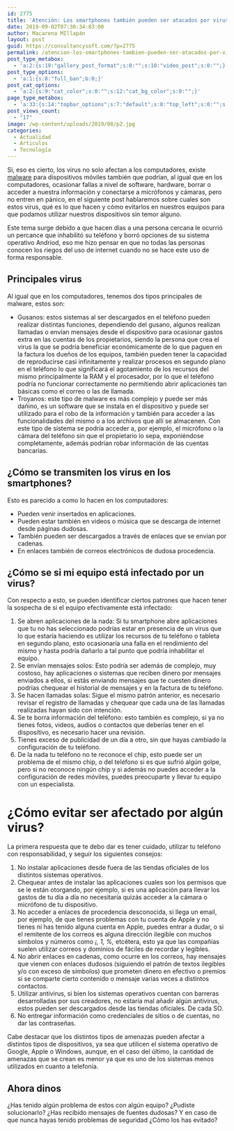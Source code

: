 ```yaml
---
id: 2775
title: 'Atención: Los smartphones también pueden ser atacados por virus'
date: 2019-09-02T07:30:34-03:00
author: Macarena MIllapán
layout: post
guid: https://consultancysoft.com/?p=2775
permalink: /atencion-los-smartphones-tambien-pueden-ser-atacados-por-virus/
post_type_metabox:
  - 'a:2:{s:19:"gallery_post_format";s:0:"";s:10:"video_post";s:0:"";}'
post_type_options:
  - 'a:1:{s:8:"full_ban";b:0;}'
post_cat_options:
  - 'a:2:{s:9:"cat_color";s:0:"";s:12:"cat_bg_color";s:0:"";}'
page_type_metabox:
  - 'a:33:{s:14:"topbar_options";s:7:"default";s:8:"top_left";s:0:"";s:9:"top_right";s:0:"";s:10:"top_center";s:0:"";s:17:"topbar_left_width";s:0:"";s:18:"topbar_right_width";s:0:"";s:19:"topbar_center_width";s:0:"";s:9:"topbar_bg";s:0:"";s:13:"topbar_border";s:0:"";s:18:"default_menu_color";s:0:"";s:24:"default_menu_hover_color";s:0:"";s:17:"sticky_menu_color";s:0:"";s:23:"sticky_menu_hover_color";s:0:"";s:11:"choose_menu";s:0:"";s:13:"sticky_header";s:7:"default";s:13:"sticky_footer";s:7:"default";s:11:"search_icon";s:7:"default";s:16:"fixed_navigation";s:7:"default";s:17:"login_signup_icon";s:7:"default";s:11:"banner_type";s:13:"default-title";s:14:"page_revslider";s:0:"";s:17:"page_custom_title";s:0:"";s:19:"title_area_spacings";s:12:"padding-none";s:18:"title_top_spacings";s:0:"";s:21:"title_bottom_spacings";s:0:"";s:25:"titlebar_bg_overlay_color";s:0:"";s:16:"content_spacings";s:12:"padding-none";s:20:"content_top_spacings";s:0:"";s:23:"content_bottom_spacings";s:0:"";s:15:"copyright_style";s:9:"style-one";s:11:"hide_header";b:0;s:11:"hide_footer";b:0;s:14:"hide_copyright";b:0;}'
post_views_count:
  - "17"
image: /wp-content/uploads/2019/08/p2.jpg
categories:
  - Actualidad
  - Articulos
  - Tecnología
---
```

Si, eso es cierto, los virus no solo afectan a los computadores, existe [malware](https://es.wikipedia.org/wiki/Malware) para dispositivos móviles también que podrían, al igual que en los computadores, ocasionar fallas a nivel de software, hardware, borrar o acceder a nuestra información y conectarse a micrófonos y cámaras, pero no entren en pánico, en el siguiente post hablaremos sobre cuales son estos virus, qué es lo que hacen y cómo evitarlos en nuestros equipos para que podamos utilizar nuestros dispositivos sin temor alguno.

Este tema surge debido a que hacen días a una persona cercana le ocurrió un percance que inhabilitó su teléfono y borró opciones de su sistema operativo Andriod, eso me hizo pensar en que no todas las personas conocen los riegos del uso de internet cuando no se hace este uso de forma responsable.

## Principales virus

Al igual que en los computadores, tenemos dos tipos principales de malware, estos son: 

  * Gusanos: estos sistemas al ser descargados en el teléfono pueden realizar distintas funciones, dependiendo del gusano, algunos realizan llamadas o envían mensajes desde el dispositivo para ocasionar gastos extra en las cuentas de los propietarios, siendo la persona que crea el virus la que se podría beneficiar económicamente de lo que paguen en la factura los dueños de los equipos, también pueden tener la capacidad de reproducirse casi infinitamente y realizar procesos en segundo plano en el teléfono lo que significará el agotamiento de los recursos del mismo principalmente la RAM y el procesador, por lo que el teléfono podría no funcionar correctamente no permitiendo abrir aplicaciones tan básicas como el correo o las de llamada.
  * Troyanos: este tipo de malware es más complejo y puede ser más dañino, es un software que se instala en el dispositivo y puede ser utilizado para el robo de la información y también para acceder a las funcionalidades del mismo o a los archivos que allí se almacenen. Con este tipo de sistema se podría acceder a, por ejemplo, el micrófono o la cámara del teléfono sin que el propietario lo sepa, exponiéndose completamente, además podrían robar información de las cuentas bancarias.

## ¿Cómo se transmiten los virus en los smartphones? 

Esto es parecido a como lo hacen en los computadores:

  * Pueden venir insertados en aplicaciones.
  * Pueden estar también en videos o música que se descarga de internet desde páginas dudosas.
  * También pueden ser descargados a través de enlaces que se envían por cadenas.
  * En enlaces también de correos electrónicos de dudosa procedencia.

## ¿Cómo se si mi equipo está infectado por un virus?

Con respecto a esto, se pueden identificar ciertos patrones que hacen tener la sospecha de si el equipo efectivamente está infectado:

  1. Se abren aplicaciones de la nada: Si tu smartphone abre aplicaciones que tu no has seleccionado podrías estar en presencia de un virus que lo que estaría haciendo es utilizar los recursos de tu teléfono o tableta en segundo plano, esto ocasionaría una falla en el rendimiento del mismo y hasta podría dañarlo a tal punto que podría inhabilitar el equipo.
  2. Se envían mensajes solos: Esto podría ser además de complejo, muy costoso, hay aplicaciones o sistemas que reciben dinero por mensajes enviados a ellos, si estás enviando mensajes que te cuesten dinero podrías chequear el historial de mensajes y en la factura de tu teléfono.
  3. Se hacen llamadas solas: Sigue el mismo patrón anterior, es necesario revisar el registro de llamadas y chequear que cada una de las llamadas realizadas hayan sido con intención.
  4. Se te borra información del teléfono: esto también es complejo, si ya no tienes fotos, videos, audios o contactos que deberías tener en el dispositivo, es necesario hacer una revisión.
  5. Tienes exceso de publicidad de un día a otro, sin que hayas cambiado la configuración de tu teléfono.
  6. De la nada tu teléfono no te reconoce el chip, esto puede ser un problema de el mismo chip, o del teléfono si es que sufrió algún golpe, pero si no reconoce ningún chip y si además no puedes acceder a la configuración de redes móviles, puedes preocuparte y llevar tu equipo con un especialista.

# ¿Cómo evitar ser afectado por algún virus?

La primera respuesta que te debo dar es tener cuidado, utilizar tu teléfono con responsabilidad, y seguir los siguientes consejos:

  1. No instalar aplicaciones desde fuera de las tiendas oficiales de los distintos sistemas operativos.
  2. Chequear antes de instalar las aplicaciones cuales son los permisos que se le están otorgando, por ejemplo, si es una aplicación para llevar los gastos de tu día a día no necesitaría quizás acceder a la cámara o micrófono de tu dispositivo.
  3. No acceder a enlaces de procedencia desconocida, si llega un email, por ejemplo, de que tienes problemas con tu cuenta de Apple y no tienes ni has tenido alguna cuenta en Apple, puedes entrar a dudar, o si el remitente de los correos es alguna dirección ilegible con muchos símbolos y números como _¡, 1, %,_ etcétera, esto ya que las compañías suelen utilizar correos y dominios de fáciles de recordar y legibles.
  4. No abrir enlaces en cadenas, como ocurre en los correos, hay mensajes que vienen con enlaces dudosos (siguiendo el patrón de textos ilegibles y/o con exceso de símbolos) que prometen dinero en efectivo o premios si se comparte cierto contenido o mensaje varias veces a distintos contactos.
  5. Utilizar antivirus, si bien los sistemas operativos cuentan con barreras desarrolladas por sus creadores, no estaría mal añadir algún antivirus, estos pueden ser descargados desde las tiendas oficiales. De cada SO. 
  6. No entregar información como credenciales de sitios o de cuentas, no dar las contraseñas.

Cabe destacar que los distintos tipos de amenazas pueden afectar a distintos tipos de dispositivos, ya sea que utilicen el sistema operativo de Google, Apple o Windows, aunque, en el caso del último, la cantidad de amenazas que se crean es menor ya que es uno de los sistemas menos utilizados en cuanto a telefonía.

## Ahora dinos 

¿Has tenido algún problema de estos con algún equipo? ¿Pudiste solucionarlo? ¿Has recibido mensajes de fuentes dudosas? Y en caso de que nunca hayas tenido problemas de seguridad ¿Cómo los has evitado?